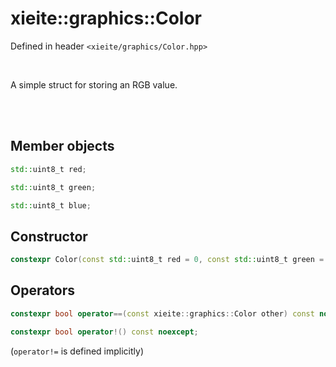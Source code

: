 # xieite::graphics::Color
Defined in header `<xieite/graphics/Color.hpp>`

<br/>

A simple struct for storing an RGB value.

<br/><br/>

## Member objects
```cpp
std::uint8_t red;
```
```cpp
std::uint8_t green;
```
```cpp
std::uint8_t blue;
```

## Constructor
```cpp
constexpr Color(const std::uint8_t red = 0, const std::uint8_t green = 0, const std::uint8_t blue = 0) noexcept;
```

## Operators
```cpp
constexpr bool operator==(const xieite::graphics::Color other) const noexcept;
```
```cpp
constexpr bool operator!() const noexcept;
```
(`operator!=` is defined implicitly)
